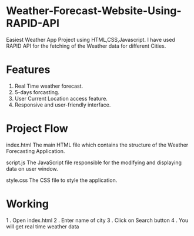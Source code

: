 # Weather-Forecast-Website-Using-RAPID-API

Easiest Weather App Project using HTML,CSS,Javascript.
I have used RAPID API for the fetching of the Weather data for different Cities.

# Features

1. Real Time weather forecast.
2. 5-days forcasting.
3. User Current Location access feature.
4. Responsive and user-friendly interface.

# Project Flow 

index.html
The main HTML file which contains the structure of the Weather Forecasting Application.

script.js
The JavaScript file responsible for the modifying and displaying data on user window.

style.css
The CSS file to style the application.

# Working 
1 . Open index.html
2 . Enter name of city 
3 . Click on Search button
4 . You will get real time weather data
